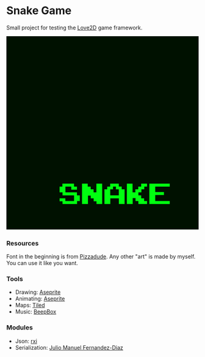 # Snake Game #
Small project for testing the [Love2D][1] game framework.

![Preview][6]

### Resources ###
Font in the beginning is from [Pizzadude][2].
Any other "art" is made by myself. You can use it like you want.

### Tools ###
- Drawing: [Aseprite][3]
- Animating: [Aseprite][3]
- Maps: [Tiled][4]
- Music: [BeepBox][5]

### Modules ###
- Json: [rxi][7]
- Serialization: [Julio Manuel Fernandez-Diaz][8]




[1]:https://love2d.org/
[2]:https://www.1001fonts.com/arcadeclassic-font.html
[3]:https://www.aseprite.org/
[4]:https://www.mapeditor.org/
[5]:https://beepbox.co/
[6]:preview.gif
[7]:https://github.com/rxi/json.lua
[8]:https://github.com/facebookarchive/luaffifb/blob/master/pretty.lua